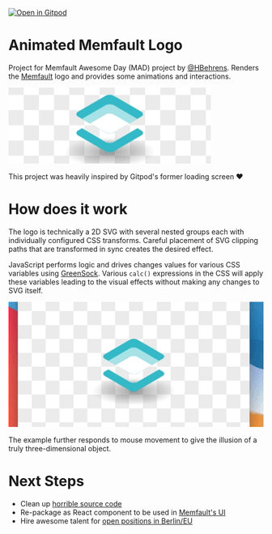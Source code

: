 [![Open in Gitpod](https://gitpod.io/button/open-in-gitpod.svg)](https://gitpod.io/#https://github.com/...)

# Animated Memfault Logo

Project for Memfault Awesome Day (MAD) project by [@HBehrens](https://twitter.com/hbehrens).
Renders the [Memfault](https://memfault.com) logo and provides some animations and interactions.

![Animated Memfault Logo](https://raw.githubusercontent.com/HBehrens/readme_assets/main/memfault_logo_anim/memfault_logo_anim.gif)

This project was heavily inspired by Gitpod's former loading screen ❤️

# How does it work

The logo is technically a 2D SVG with several nested groups each with individually configured CSS transforms.
Careful placement of SVG clipping paths that are transformed in sync creates the desired effect.

JavaScript performs logic and drives changes values for various CSS variables using [GreenSock](https://greensock.com/gsap/).
Various `calc()` expressions in the CSS will apply these variables leading to the visual effects without making any changes to SVG itself.

![Fake perspective triggered by mouse movement](https://raw.githubusercontent.com/HBehrens/readme_assets/main/memfault_logo_anim/memfault_logo_anim_mouse.gif)

The example further responds to mouse movement to give the illusion of a truly three-dimensional object.

# Next Steps

* Clean up [horrible source code](https://github.com/HBehrens/memfault_logo_anim/blob/main/index.html)
* Re-package as React component to be used in [Memfault's UI](https://docs.memfault.com/docs/platform/charts)
* Hire awesome talent for [open positions in Berlin/EU](https://mflt.io/careers)

